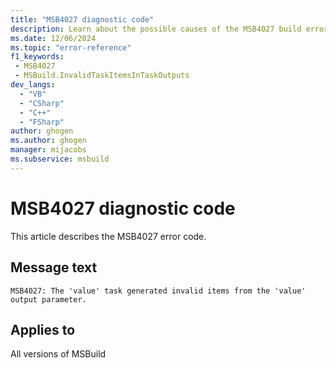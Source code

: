 ```yaml
---
title: "MSB4027 diagnostic code"
description: Learn about the possible causes of the MSB4027 build error, and get troubleshooting tips.
ms.date: 12/06/2024
ms.topic: "error-reference"
f1_keywords:
 - MSB4027
 - MSBuild.InvalidTaskItemsInTaskOutputs
dev_langs:
  - "VB"
  - "CSharp"
  - "C++"
  - "FSharp"
author: ghogen
ms.author: ghogen
manager: mijacobs
ms.subservice: msbuild
---
```


# MSB4027 diagnostic code

<!-- :::ErrorDefinitionDescription::: -->
<!-- :::editable-content name="introDescription"::: -->
This article describes the MSB4027 error code.
<!-- :::editable-content-end::: -->

## Message text

`MSB4027: The 'value' task generated invalid items from the 'value' output parameter.`

<!-- :::editable-content name="postOutputDescription"::: -->
<!--
{StrBegin="MSB4027: "}
-->
<!-- :::editable-content-end::: -->
<!-- :::ErrorDefinitionDescription-end::: -->

## Applies to

All versions of MSBuild
